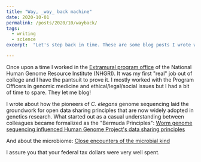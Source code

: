 ```yaml
---
title: "Way, _way_ back machine"
date: 2020-10-01  
permalink: /posts/2020/10/wayback/
tags:
  - writing
  - science
excerpt:  "Let's step back in time. These are some blog posts I wrote when I was a recent college grad in Washington, D.C. working at the NHGRI."

---
```


Once upon a time I worked in the [Extramural program office](https://www.genome.gov/research-funding) of the National Human Genome Resource Institute (NHGRI). It was my first "real" job out of college and I have the pantsuit to prove it. I mostly worked with the Program Officers in genomic medicine and ethical/legal/social issues but I had a bit of time to spare. They let me blog!

I wrote about how the pioneers of _C. elegans_ genome sequencing laid the groundwork for open data sharing principles that are now widely adopted in genetics research. What started out as a casual understanding between colleagues became formalized as the "Bermuda Principles":
[Worm genome sequencing influenced Human Genome Project's data sharing principles](https://www.genome.gov/27552817/worm-genome-sequencing-influenced-human-genome-projects-data-sharing-principles)

And about the microbiome:
[ Close encounters of the microbial kind](https://www.genome.gov/27554517/close-enounters-of-the-microbial-kind)

I assure you that your federal tax dollars were very well spent.
